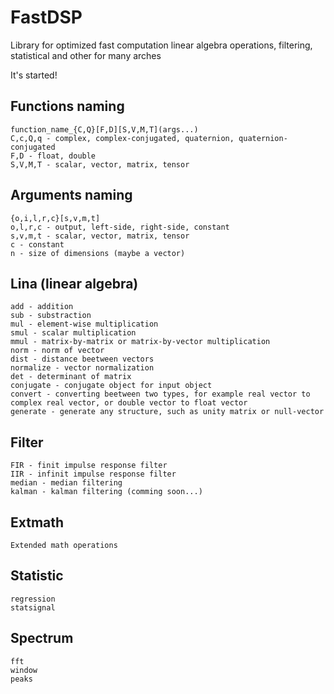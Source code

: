 # FastDSP
Library for optimized fast computation linear algebra operations, filtering, statistical and other for many arches

It's started!



## Functions naming 
 
	function_name_{C,Q}[F,D][S,V,M,T](args...)
	C,c,Q,q - complex, complex-conjugated, quaternion, quaternion-conjugated
	F,D - float, double
	S,V,M,T - scalar, vector, matrix, tensor
 
## Arguments naming 
  
	{o,i,l,r,c}[s,v,m,t]
	o,l,r,c - output, left-side, right-side, constant
	s,v,m,t - scalar, vector, matrix, tensor
	c - constant
	n - size of dimensions (maybe a vector)

## Lina (linear algebra) 

	add - addition
	sub - substraction
	mul - element-wise multiplication
	smul - scalar multiplication
	mmul - matrix-by-matrix or matrix-by-vector multiplication
	norm - norm of vector
	dist - distance beetween vectors
	normalize - vector normalization 
	det - determinant of matrix
	conjugate - conjugate object for input object
	convert - converting beetween two types, for example real vector to complex real vector, or double vector to float vector
	generate - generate any structure, such as unity matrix or null-vector
 	
	
## Filter 

	FIR - finit impulse response filter
	IIR - infinit impulse response filter
	median - median filtering
	kalman - kalman filtering (comming soon...) 
	
## Extmath 
	
	Extended math operations
	
	
## Statistic 
	
	regression
	statsignal
	
	
## Spectrum 
	
	fft
	window
	peaks
	
	
